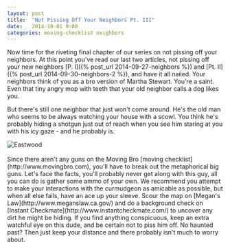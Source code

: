 ```yaml
---
layout: post
title:  "Not Pissing Off Your Neighbors Pt. III"
date:   2014-10-01 9:00
categories: moving-checklist neighbors
---
```


Now time for the riveting final chapter of our series on not pissing off your neighbors. At this point you've read our last two articles, not pissing off your new neighbors [P. I]({% post_url 2014-09-27-neighbors %}) and [Pt. II]({% post_url 2014-09-30-neighbors-2 %}), and have it all nailed. Your neighbors think of you as a bro version of Martha Stewart. You're a saint. Even that tiny angry mop with teeth that your old neighbor calls a dog likes you.

But there's still one neighbor that just won't come around. He's the old man who seems to be always watching your house with a scowl. You think he's probably hiding a shotgun just out of reach when you see him staring at you with his icy gaze - and he probably is.

<div class="text-center">
	<img src="/images/eastwood.gif" alt="Eastwood" />
</div>
<br>
Since there aren't any guns on the Moving Bro [moving checklist](http://www.movingbro.com), you'll have to break out the metaphorical big guns. Let's face the facts, you'll probably never get along with this guy, all you can do is gather some ammo of your own. We recommend you attempt to make your interactions with the curmudgeon as amicable as possible, but when all else fails, have an ace up your sleeve. Scour the map on [Megan's Law](http://www.meganslaw.ca.gov/) and do a background check on [Instant Checkmate](http://www.instantcheckmate.com/) to uncover any dirt he might be hiding. If you find anything conspicuous, keep an extra watchful eye on this dude, and be certain not to piss him off. No haunted past? Then just keep your distance and there probably isn't much to worry about.